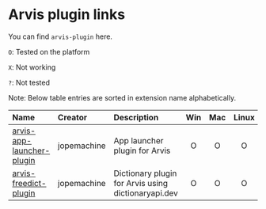 # Arvis plugin links

You can find `arvis-plugin` here.

`O`: Tested on the platform

`X`: Not working

`?`: Not tested

Note: Below table entries are sorted in extension name alphabetically.

| Name                                                                                  | Creator     | Description                                         | Win | Mac | Linux |
| :------------------------------------------------------------------------------------ | :---------- | :-------------------------------------------------- | :-: | :-: | :---: |
| [arvis-app-launcher-plugin](https://github.com/jopemachine/arvis-app-launcher-plugin) | jopemachine | App launcher plugin for Arvis                       |  O  |  O  |   O   |
| [arvis-freedict-plugin](https://github.com/jopemachine/arvis-freedict-plugin)         | jopemachine | Dictionary plugin for Arvis using dictionaryapi.dev |  O  |  O  |   O   |
